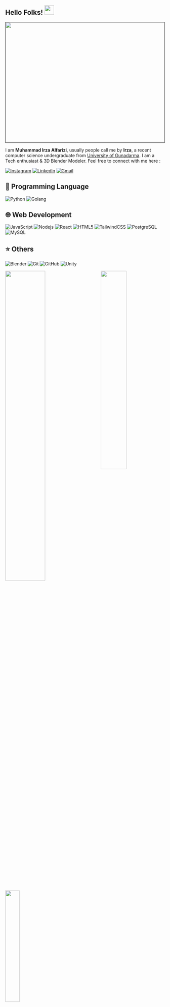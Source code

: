 ## Hello Folks! <img src="https://raw.githubusercontent.com/aemmadi/aemmadi/master/wave.gif" width="30">
<a href=""><img src="https://i.imgur.com/ohtv29p.png" width="100%" height=380/></a>
<p align="center">
</p>

I am **Muhammad Irza Alfarizi**, usually people call me by **Irza**, a recent computer science undergraduate from [University of Gunadarma](https://www.gunadarma.ac.id/). I am a Tech enthusiast & 3D Blender Modeler. Feel free to connect with me here :

[![Instagram](https://img.shields.io/badge/Instagram-E4405F?style=for-the-badge&logo=instagram&logoColor=white)](https://www.instagram.com/fariz_irza)
[![LinkedIn](https://img.shields.io/badge/LinkedIn-0077B5?style=for-the-badge&logo=linkedin&logoColor=white)](https://www.linkedin.com/in/farizirza/)
[![Gmail](https://img.shields.io/badge/Gmail-D14836?style=for-the-badge&logo=gmail&logoColor=white)](mailto:farizirza77@gmail.com)

## 📖 Programming Language

![Python](https://img.shields.io/badge/Python-FFD43B?style=for-the-badge&logo=python&logoColor=blue)
![Golang](https://img.shields.io/badge/Go-00ADD8?style=for-the-badge&logo=go&logoColor=white])

## 🌐 Web Development

![JavaScript](https://img.shields.io/badge/JavaScript-323330?style=for-the-badge&logo=javascript&logoColor=F7DF1E)
![Nodejs](https://img.shields.io/badge/Node%20js-339933?style=for-the-badge&logo=nodedotjs&logoColor=white)
![React](https://img.shields.io/badge/React-20232A?style=for-the-badge&logo=react&logoColor=61DAFB)
![HTML5](https://img.shields.io/badge/HTML5-E34F26?style=for-the-badge&logo=html5&logoColor=white)
![TailwindCSS](https://img.shields.io/badge/Tailwind_CSS-38B2AC?style=for-the-badge&logo=tailwind-css&logoColor=white)
![PostgreSQL](https://img.shields.io/badge/PostgreSQL-316192?style=for-the-badge&logo=postgresql&logoColor=white)
![MySQL](https://img.shields.io/badge/MySQL-005C84?style=for-the-badge&logo=mysql&logoColor=white)

## ⭐ Others

![Blender](https://img.shields.io/badge/blender-%23F5792A.svg?style=for-the-badge&logo=blender&logoColor=white)
![Git](https://img.shields.io/badge/GIT-E44C30?style=for-the-badge&logo=git&logoColor=white)
![GitHub](https://img.shields.io/badge/GitHub-100000?style=for-the-badge&logo=github&logoColor=white)
![Unity](https://img.shields.io/badge/Unity-100000?style=for-the-badge&logo=unity&logoColor=white)

<img align="right" width="40%" src="https://media1.tenor.com/m/CsnqaVZnb6wAAAAd/iroha-blue-archive.gif"/>
<a href="https://github.com/farizirza"><img width="50%" src="https://github-readme-stats.vercel.app/api?username=farizirza&theme=radical&show_icons=true&hide_border=true&count_private=true"></a>
<a href="https://github.com/farizirza"><img width="30%" src="https://github-readme-stats.vercel.app/api/top-langs/?username=farizirza&theme=radical&show_icons=true&hide_border=true&layout=compact"></a>
<br>

![Visitors](https://api.visitorbadge.io/api/visitors?path=https%3A%2F%2Fgithub.com%2Ffarizirza&label=VISITORS&labelColor=%23d9e3f0&countColor=%23555555)
